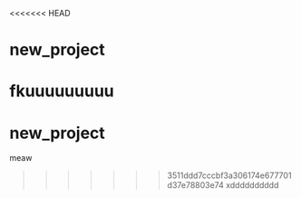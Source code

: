 <<<<<<< HEAD
# new_project
fkuuuuuuuuu
=======
# new_project
meaw
>>>>>>> 3511ddd7cccbf3a306174e677701d37e78803e74
xdddddddddd
